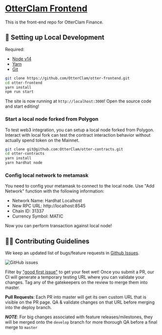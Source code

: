 # [OtterClam Frontend](https://app.otterclam.finance/)

This is the front-end repo for OtterClam Finance.

## 🔧 Setting up Local Development

Required:

- [Node v14](https://nodejs.org/download/release/latest-v14.x/)
- [Yarn](https://classic.yarnpkg.com/en/docs/install/)
- [Git](https://git-scm.com/downloads)

```bash
git clone https://github.com/OtterClam/otter-frontend.git
cd otter-frontend
yarn install
npm run start
```

The site is now running at `http://localhost:3000`!
Open the source code and start editing!

### Start a local node forked from Polygon

To test web3 integration, you can setup a local node forked from Polygon. Interact with local fork can test the contract interaction behavior without actually spend token on the Mainnet.

```bash
git clone git@github.com:OtterClam/otter-contracts.git
cd otter-contracts
yarn install
yarn hardhat node
```

### Config local network to metamask

You need to config your metamask to connect to the local node. Use "Add Network" function with the following information:

- Network Name: Hardhat Localhost
- New RPC URL: http://localhost:8545
- Chain ID: 31337
- Currency Symbol: MATIC

Now you can perform transaction against local node!

## 👏🏽 Contributing Guidelines

We keep an updated list of bugs/feature requests in [Github Issues](https://github.com/OtterClam/otter-frontend/issues).

![GitHub issues](https://github.com/OtterClam/otter-frontend/issues?style=flat-square)

Filter by ["good first issue"](https://github.com/OtterClam/otter-frontend/issues?q=is%3Aopen+is%3Aissue+label%3A%22good+first+issue%22) to get your feet wet!
Once you submit a PR, our CI will generate a temporary testing URL where you can validate your changes. Tag any of the gatekeepers on the review to merge them into master.

**Pull Requests**:
Each PR into master will get its own custom URL that is visible on the PR page. QA & validate changes on that URL before merging into the deploy branch.

_**NOTE**_: For big changes associated with feature releases/milestones, they will be merged onto the `develop` branch for more thorough QA before a final merge to `master`
